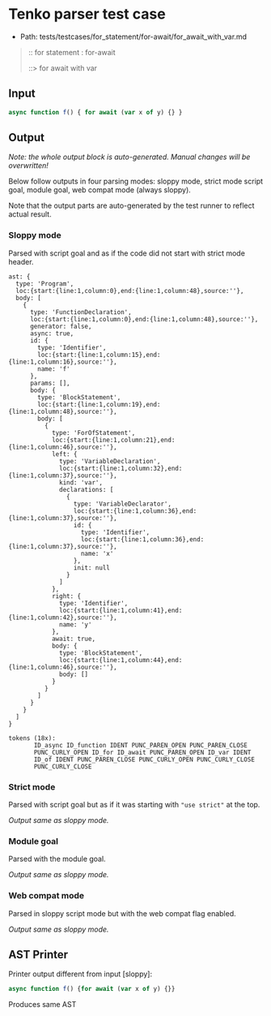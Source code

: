 # Tenko parser test case

- Path: tests/testcases/for_statement/for-await/for_await_with_var.md

> :: for statement : for-await
>
> ::> for await with var

## Input

`````js
async function f() { for await (var x of y) {} }
`````

## Output

_Note: the whole output block is auto-generated. Manual changes will be overwritten!_

Below follow outputs in four parsing modes: sloppy mode, strict mode script goal, module goal, web compat mode (always sloppy).

Note that the output parts are auto-generated by the test runner to reflect actual result.

### Sloppy mode

Parsed with script goal and as if the code did not start with strict mode header.

`````
ast: {
  type: 'Program',
  loc:{start:{line:1,column:0},end:{line:1,column:48},source:''},
  body: [
    {
      type: 'FunctionDeclaration',
      loc:{start:{line:1,column:0},end:{line:1,column:48},source:''},
      generator: false,
      async: true,
      id: {
        type: 'Identifier',
        loc:{start:{line:1,column:15},end:{line:1,column:16},source:''},
        name: 'f'
      },
      params: [],
      body: {
        type: 'BlockStatement',
        loc:{start:{line:1,column:19},end:{line:1,column:48},source:''},
        body: [
          {
            type: 'ForOfStatement',
            loc:{start:{line:1,column:21},end:{line:1,column:46},source:''},
            left: {
              type: 'VariableDeclaration',
              loc:{start:{line:1,column:32},end:{line:1,column:37},source:''},
              kind: 'var',
              declarations: [
                {
                  type: 'VariableDeclarator',
                  loc:{start:{line:1,column:36},end:{line:1,column:37},source:''},
                  id: {
                    type: 'Identifier',
                    loc:{start:{line:1,column:36},end:{line:1,column:37},source:''},
                    name: 'x'
                  },
                  init: null
                }
              ]
            },
            right: {
              type: 'Identifier',
              loc:{start:{line:1,column:41},end:{line:1,column:42},source:''},
              name: 'y'
            },
            await: true,
            body: {
              type: 'BlockStatement',
              loc:{start:{line:1,column:44},end:{line:1,column:46},source:''},
              body: []
            }
          }
        ]
      }
    }
  ]
}

tokens (18x):
       ID_async ID_function IDENT PUNC_PAREN_OPEN PUNC_PAREN_CLOSE
       PUNC_CURLY_OPEN ID_for ID_await PUNC_PAREN_OPEN ID_var IDENT
       ID_of IDENT PUNC_PAREN_CLOSE PUNC_CURLY_OPEN PUNC_CURLY_CLOSE
       PUNC_CURLY_CLOSE
`````

### Strict mode

Parsed with script goal but as if it was starting with `"use strict"` at the top.

_Output same as sloppy mode._

### Module goal

Parsed with the module goal.

_Output same as sloppy mode._

### Web compat mode

Parsed in sloppy script mode but with the web compat flag enabled.

_Output same as sloppy mode._

## AST Printer

Printer output different from input [sloppy]:

````js
async function f() {for await (var x of y) {}}
````

Produces same AST
